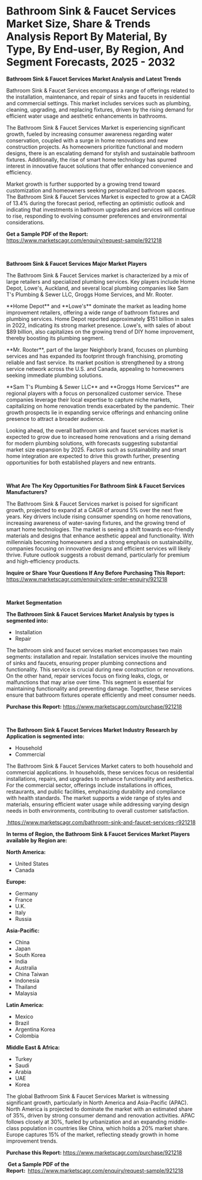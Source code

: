 <p><h1>Bathroom Sink & Faucet Services Market Size, Share & Trends Analysis Report By Material, By Type, By End-user, By Region, And Segment Forecasts, 2025 - 2032</h1></p><p><strong>Bathroom Sink & Faucet Services Market Analysis and Latest Trends</strong></p>
<p><p>Bathroom Sink & Faucet Services encompass a range of offerings related to the installation, maintenance, and repair of sinks and faucets in residential and commercial settings. This market includes services such as plumbing, cleaning, upgrading, and replacing fixtures, driven by the rising demand for efficient water usage and aesthetic enhancements in bathrooms.</p><p>The Bathroom Sink & Faucet Services Market is experiencing significant growth, fueled by increasing consumer awareness regarding water conservation, coupled with a surge in home renovations and new construction projects. As homeowners prioritize functional and modern designs, there is an escalating demand for stylish and sustainable bathroom fixtures. Additionally, the rise of smart home technology has spurred interest in innovative faucet solutions that offer enhanced convenience and efficiency.</p><p>Market growth is further supported by a growing trend toward customization and homeowners seeking personalized bathroom spaces. The Bathroom Sink & Faucet Services Market is expected to grow at a CAGR of 13.4% during the forecast period, reflecting an optimistic outlook and indicating that investments in bathroom upgrades and services will continue to rise, responding to evolving consumer preferences and environmental considerations.</p></p>
<p><strong>Get a Sample PDF of the Report:&nbsp;</strong> <a href="https://www.marketscagr.com/enquiry/request-sample/921218?utm_campaign=3543&utm_medium=2&utm_source=Github&utm_content=ia&utm_term=18042025&utm_id=bathroom-sink-faucet-services">https://www.marketscagr.com/enquiry/request-sample/921218</a></p>
<p>&nbsp;</p>
<p><strong>Bathroom Sink & Faucet Services Major Market Players</strong></p>
<p><p>The Bathroom Sink & Faucet Services market is characterized by a mix of large retailers and specialized plumbing services. Key players include Home Depot, Lowe's, Auckland, and several local plumbing companies like Sam T's Plumbing & Sewer LLC, Groggs Home Services, and Mr. Rooter.</p><p>**Home Depot** and **Lowe's** dominate the market as leading home improvement retailers, offering a wide range of bathroom fixtures and plumbing services. Home Depot reported approximately $151 billion in sales in 2022, indicating its strong market presence. Lowe's, with sales of about $89 billion, also capitalizes on the growing trend of DIY home improvement, thereby boosting its plumbing segment.</p><p>**Mr. Rooter**, part of the larger Neighborly brand, focuses on plumbing services and has expanded its footprint through franchising, promoting reliable and fast service. Its market position is strengthened by a strong service network across the U.S. and Canada, appealing to homeowners seeking immediate plumbing solutions.</p><p>**Sam T's Plumbing & Sewer LLC** and **Groggs Home Services** are regional players with a focus on personalized customer service. These companies leverage their local expertise to capture niche markets, capitalizing on home renovation trends exacerbated by the pandemic. Their growth prospects lie in expanding service offerings and enhancing online presence to attract a broader audience.</p><p>Looking ahead, the overall bathroom sink and faucet services market is expected to grow due to increased home renovations and a rising demand for modern plumbing solutions, with forecasts suggesting substantial market size expansion by 2025. Factors such as sustainability and smart home integration are expected to drive this growth further, presenting opportunities for both established players and new entrants.</p></p>
<p>&nbsp;</p>
<p><strong>What Are The Key Opportunities For Bathroom Sink & Faucet Services Manufacturers?</strong></p>
<p><p>The Bathroom Sink & Faucet Services market is poised for significant growth, projected to expand at a CAGR of around 5% over the next five years. Key drivers include rising consumer spending on home renovations, increasing awareness of water-saving fixtures, and the growing trend of smart home technologies. The market is seeing a shift towards eco-friendly materials and designs that enhance aesthetic appeal and functionality. With millennials becoming homeowners and a strong emphasis on sustainability, companies focusing on innovative designs and efficient services will likely thrive. Future outlook suggests a robust demand, particularly for premium and high-efficiency products.</p></p>
<p><strong>Inquire or Share Your Questions If Any Before Purchasing This Report:</strong> <a href="https://www.marketscagr.com/enquiry/pre-order-enquiry/921218?utm_campaign=3543&utm_medium=2&utm_source=Github&utm_content=ia&utm_term=18042025&utm_id=bathroom-sink-faucet-services">https://www.marketscagr.com/enquiry/pre-order-enquiry/921218</a></p>
<p>&nbsp;</p>
<p><strong>Market Segmentation</strong></p>
<p><strong>The Bathroom Sink & Faucet Services Market Analysis by types is segmented into:</strong></p>
<p><ul><li>Installation</li><li>Repair</li></ul></p>
<p><p>The bathroom sink and faucet services market encompasses two main segments: installation and repair. Installation services involve the mounting of sinks and faucets, ensuring proper plumbing connections and functionality. This service is crucial during new construction or renovations. On the other hand, repair services focus on fixing leaks, clogs, or malfunctions that may arise over time. This segment is essential for maintaining functionality and preventing damage. Together, these services ensure that bathroom fixtures operate efficiently and meet consumer needs.</p></p>
<p><strong>Purchase this Report:&nbsp;</strong><a href="https://www.marketscagr.com/purchase/921218?utm_campaign=3543&utm_medium=2&utm_source=Github&utm_content=ia&utm_term=18042025&utm_id=bathroom-sink-faucet-services">https://www.marketscagr.com/purchase/921218</a></p>
<p>&nbsp;</p>
<p><strong>The Bathroom Sink & Faucet Services Market Industry Research by Application is segmented into:</strong></p>
<p><ul><li>Household</li><li>Commercial</li></ul></p>
<p><p>The Bathroom Sink & Faucet Services Market caters to both household and commercial applications. In households, these services focus on residential installations, repairs, and upgrades to enhance functionality and aesthetics. For the commercial sector, offerings include installations in offices, restaurants, and public facilities, emphasizing durability and compliance with health standards. The market supports a wide range of styles and materials, ensuring efficient water usage while addressing varying design needs in both environments, contributing to overall customer satisfaction.</p></p>
<p><a href="https://www.marketscagr.com/bathroom-sink-and-faucet-services-r921218?utm_campaign=3543&utm_medium=2&utm_source=Github&utm_content=ia&utm_term=18042025&utm_id=bathroom-sink-faucet-services">&nbsp;https://www.marketscagr.com/bathroom-sink-and-faucet-services-r921218</a></p>
<p><strong>In terms of Region, the Bathroom Sink & Faucet Services Market Players available by Region are:</strong></p>
<p>
    <p> <strong> North America: </strong>
        <ul>
            <li>United States</li>
            <li>Canada</li>
        </ul>
        </p> 
    <p> <strong> Europe: </strong>
        <ul>
            <li>Germany</li>
            <li>France</li>
            <li>U.K.</li>
            <li>Italy</li>
            <li>Russia</li>
        </ul>
        </p> 
    <p> <strong> Asia-Pacific: </strong>
        <ul>
            <li>China</li>
            <li>Japan</li>
            <li>South Korea</li>
            <li>India</li>
            <li>Australia</li>
            <li>China Taiwan</li>
            <li>Indonesia</li>
            <li>Thailand</li>
            <li>Malaysia</li>
        </ul>
        </p> 
    <p> <strong> Latin America: </strong>
        <ul>
            <li>Mexico</li>
            <li>Brazil</li>
            <li>Argentina Korea</li>
            <li>Colombia</li>
        </ul>
        </p> 
    <p> <strong> Middle East & Africa: </strong>
        <ul>
            <li>Turkey</li>
            <li>Saudi</li>
            <li>Arabia</li>
            <li>UAE</li>
            <li>Korea</li>
        </ul>
    </p>
    </p>
<p><p>The global Bathroom Sink & Faucet Services Market is witnessing significant growth, particularly in North America and Asia-Pacific (APAC). North America is projected to dominate the market with an estimated share of 35%, driven by strong consumer demand and renovation activities. APAC follows closely at 30%, fueled by urbanization and an expanding middle-class population in countries like China, which holds a 20% market share. Europe captures 15% of the market, reflecting steady growth in home improvement trends.</p></p>
<p><strong>Purchase this Report: </strong><a href="https://www.marketscagr.com/purchase/921218?utm_campaign=3543&utm_medium=2&utm_source=Github&utm_content=ia&utm_term=18042025&utm_id=bathroom-sink-faucet-services">https://www.marketscagr.com/purchase/921218</a></p>
<p>&nbsp;<strong>Get a Sample PDF of the Report:&nbsp;&nbsp;</strong><a href="https://www.marketscagr.com/enquiry/request-sample/921218?utm_campaign=3543&utm_medium=2&utm_source=Github&utm_content=ia&utm_term=18042025&utm_id=bathroom-sink-faucet-services">https://www.marketscagr.com/enquiry/request-sample/921218</a></p>
<p><strong></strong></p>
<p><p></p><p></p><p></p></p>